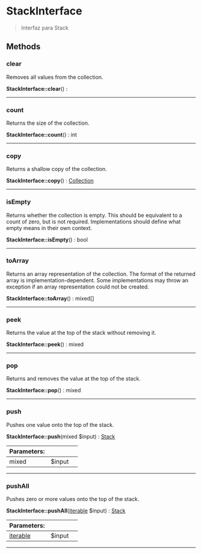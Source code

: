 
                                                                                                                                            
    
# StackInterface


> Interfaz para Stack
>
> 








## Methods

### clear
Removes all values from the collection.


**StackInterface::clear**() : 



---


### count
Returns the size of the collection.


**StackInterface::count**() : int



---


### copy
Returns a shallow copy of the collection.


**StackInterface::copy**() : [Collection](../../../Collection.md)



---


### isEmpty
Returns whether the collection is empty.
This should be equivalent to a count of zero, but is not required.
Implementations should define what empty means in their own context.

**StackInterface::isEmpty**() : bool



---


### toArray
Returns an array representation of the collection.
The format of the returned array is implementation-dependent.
Some implementations may throw an exception if an array representation
could not be created.

**StackInterface::toArray**() : mixed[]



---


### peek
Returns the value at the top of the stack without removing it.


**StackInterface::peek**() : mixed



---


### pop
Returns and removes the value at the top of the stack.


**StackInterface::pop**() : mixed



---


### push
Pushes one value onto the top of the stack.


**StackInterface::push**(mixed $input) : [Stack](../../../Stack.md)


|Parameters: | | |
| --- | --- | --- |
|mixed |$input |  |

---


### pushAll
Pushes zero or more values onto the top of the stack.


**StackInterface::pushAll**([iterable](../../../iterable.md) $input) : [Stack](../../../Stack.md)


|Parameters: | | |
| --- | --- | --- |
|[iterable](../../../iterable.md) |$input |  |

---


                                                                                                                                                                                                                                                                                                                                                                                                            
    
                                                                                                                                                                                                                                                                             
                